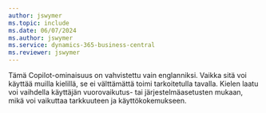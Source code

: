 ```yaml
---
author: jswymer
ms.topic: include
ms.date: 06/07/2024
ms.author: jswymer
ms.service: dynamics-365-business-central
ms.reviewer: jswymer
---
```

Tämä Copilot-ominaisuus on vahvistettu vain englanniksi. Vaikka sitä voi käyttää muilla kielillä, se ei välttämättä toimi tarkoitetulla tavalla. Kielen laatu voi vaihdella käyttäjän vuorovaikutus- tai järjestelmäasetusten mukaan, mikä voi vaikuttaa tarkkuuteen ja käyttökokemukseen.